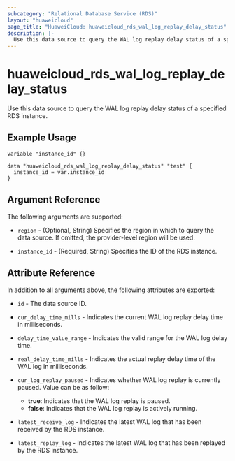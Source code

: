 ```yaml
---
subcategory: "Relational Database Service (RDS)"
layout: "huaweicloud"
page_title: "HuaweiCloud: huaweicloud_rds_wal_log_replay_delay_status"
description: |-
  Use this data source to query the WAL log replay delay status of a specified RDS instance.
---
```


# huaweicloud_rds_wal_log_replay_delay_status

Use this data source to query the WAL log replay delay status of a specified RDS instance.

## Example Usage

```hcl
variable "instance_id" {}

data "huaweicloud_rds_wal_log_replay_delay_status" "test" {
  instance_id = var.instance_id
}
```

## Argument Reference

The following arguments are supported:

* `region` - (Optional, String) Specifies the region in which to query the data source.
  If omitted, the provider-level region will be used.

* `instance_id` - (Required, String) Specifies the ID of the RDS instance.

## Attribute Reference

In addition to all arguments above, the following attributes are exported:

* `id` - The data source ID.

* `cur_delay_time_mills` - Indicates the current WAL log replay delay time in milliseconds.

* `delay_time_value_range` - Indicates the valid range for the WAL log delay time.

* `real_delay_time_mills` - Indicates the actual replay delay time of the WAL log in milliseconds.

* `cur_log_replay_paused` - Indicates whether WAL log replay is currently paused. Value can be as follow:
  + **true**: Indicates that the WAL log replay is paused.
  + **false**: Indicates that the WAL log replay is actively running.

* `latest_receive_log` - Indicates the latest WAL log that has been received by the RDS instance.

* `latest_replay_log` - Indicates the latest WAL log that has been replayed by the RDS instance.

